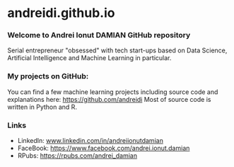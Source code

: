 # andreidi.github.io

### Welcome to Andrei Ionut DAMIAN GitHub repository

Serial entrepreneur "obsessed" with tech start-ups based on Data Science, Artificial Intelligence and Machine Learning in particular.

### My projects on GitHub:

You can find a few machine learning projects including source code and explanations here: https://github.com/andreidi
Most of source code is written in Python and R.

### Links

 - LinkedIn: www.linkedin.com/in/andreiionutdamian
 - FaceBook: https://www.facebook.com/andrei.ionut.damian
 - RPubs: https://rpubs.com/andrei_damian

